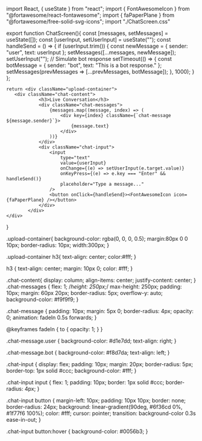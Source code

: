 import React, { useState } from "react";
import { FontAwesomeIcon } from "@fortawesome/react-fontawesome";
import { faPaperPlane } from "@fortawesome/free-solid-svg-icons";
import "./ChatScreen.css"

export function ChatScreen(){
    const [messages, setMessages] = useState([]);
    const [userInput, setUserInput] = useState("");
    const handleSend = () => {
        if (userInput.trim()) {
            const newMessage = { sender: "user", text: userInput };
            setMessages([...messages, newMessage]);
            setUserInput("");
            // Simulate bot response
            setTimeout(() => {
                const botMessage = { sender: "bot", text: "This is a bot response." };
                setMessages(prevMessages => [...prevMessages, botMessage]);
            }, 1000);
        }
    };
    

    
    return <div className="upload-container">
       <div className="chat-content">
                <h3>Live Conversation</h3>
                <div className="chat-messages">
                    {messages.map((message, index) => (
                        <div key={index} className={`chat-message ${message.sender}`}>
                            {message.text}
                        </div>
                    ))}
                </div>
                <div className="chat-input">
                    <input
                        type="text"
                        value={userInput}
                        onChange={(e) => setUserInput(e.target.value)}
                        onKeyPress={(e) => e.key === "Enter" && handleSend()}
                        placeholder="Type a message..."
                    />
                    <button onClick={handleSend}><FontAwesomeIcon icon={faPaperPlane} /></button>
                </div>
            </div>
    </div>
}



.upload-container{
  background-color: rgba(0, 0, 0, 0.5);
  margin:80px 0 0 10px;
  border-radius: 10px;
    width:300px;
}

.upload-container h3{
    text-align: center;
    color:#fff;
}

h3 {
    text-align: center;
    margin: 10px 0;
    color: #fff;
}

.chat-content{
  display: column;
  align-items: center;
  justify-content: center;
}
.chat-messages {
    flex: 1;
    /*height: 250px;*/
    max-height: 250px;
    padding: 10px;
    margin: 60px 20px;
    border-radius: 5px;
    overflow-y: auto;
    background-color: #f9f9f9;
}

.chat-message {
    padding: 10px;
    margin: 5px 0;
    border-radius: 4px;
    opacity: 0;
    animation: fadeIn 0.5s forwards;
}

@keyframes fadeIn {
    to {
        opacity: 1;
    }
}

.chat-message.user {
    background-color: #d1e7dd;
    text-align: right;
}

.chat-message.bot {
    background-color: #f8d7da;
    text-align: left;
}

.chat-input {
    display: flex;
    padding: 10px;
    margin: 20px;
    border-radius: 5px;
    border-top: 1px solid #ccc;
    background-color: #fff;
}

.chat-input input {
    flex: 1;
    padding: 10px;
    border: 1px solid #ccc;
    border-radius: 4px;
}

.chat-input button {
    margin-left: 10px;
    padding: 10px 10px;
    border: none;
    border-radius: 24px;
    background: linear-gradient(90deg, #6f36cd 0%, #1f77f6 100%);
    color: #fff;
    cursor: pointer;
    transition: background-color 0.3s ease-in-out;
}

.chat-input button:hover {
    background-color: #0056b3;
}
